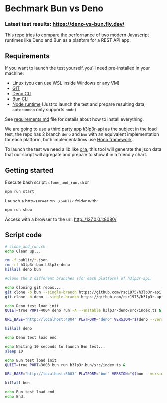 # Bechmark Bun vs Deno

### Latest test results: https://deno-vs-bun.fly.dev/ 

This repo tries to compare the performance of two modern Javascript runtimes like Deno and Bun as a platform for a REST API app.

## Requirements

If you want to launch the test yourself, you'll need pre-installed in your machine:

* Linux (you can use WSL inside Windows or any VM) 
* [GIT](https://git-scm.com/book/en/v2/Getting-Started-Installing-Git)
* [Deno CLI](https://deno.land/manual@v1.25.1/getting_started/installation)
* [Bun  CLI](https://bun.sh/)
* [Node runtime](https://nodejs.org/en/) (Just to launch the test and prepare resulting data, `autocannon` only supports `node`)

See [requirements.md](./requirements.md) file for details about how to install everything.

We are going to use a third party app [h3lp3r-api](https://github.com/rsc1975/h3lp3r-api) as the subject in the load test, the repo has 2 branch `deno` and `bun` with an equivalent implementation for each platform, both implementations use [Hono framework](https://honojs.dev/).

To launch the test we need a lib like [oha](https://github.com/hatoo/oha), this tool will generate the json data that our script will agregate and prepare to show it in a friendly chart. 

## Getting started

Execute bash script: `clone_and_run.sh` or 
```bash
npm run start
```

Launch a http-server on `./public` folder with:
```bash
npm run show
```

Access with a browser to the url: http://127.0.0.1:8080/

## Script code


```bash
# clone_and_run.sh
echo Clean up...

rm -f public/*.json
rm -rf h3lp3r-bun h3lp3r-deno
killall deno bun

#Clone the 2 different branches (for each platform) of h3lp3r-api:

echo Cloning git repos...
git clone -b bun --single-branch https://github.com/rsc1975/h3lp3r-api.git h3lp3r-bun
git clone -b deno --single-branch https://github.com/rsc1975/h3lp3r-api.git h3lp3r-deno

echo Deno test load init
QUIET=true PORT=4004 deno run -A --unstable h3lp3r-deno/src/index.ts &

URL_BASE="http://localhost:4004" PLATFORM="deno" VERSION="$(deno --version)" node run_test.mjs

killall deno

echo Deno test load end

echo Waiting 10 seconds to launch Bun test...
sleep 10

echo Bun test load init
QUIET=true PORT=3003 bun run h3lp3r-bun/src/index.ts &

URL_BASE="http://localhost:3003" PLATFORM="bun" VERSION="$(bun --version)" node run_test.mjs

killall bun

echo Bun test load end
echo End.
```


